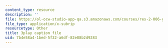 ```yaml
---
content_type: resource
description: ''
file: https://ol-ocw-studio-app-qa.s3.amazonaws.com/courses/res-2-006-girls-who-build-cameras-summer-2016/7b4e58a41bed5f32a6df82e88b2d9283_OJPqzP54KiY.vtt
file_type: application/x-subrip
resourcetype: Other
title: 3play caption file
uid: 7b4e58a4-1bed-5f32-a6df-82e88b2d9283
---
```

